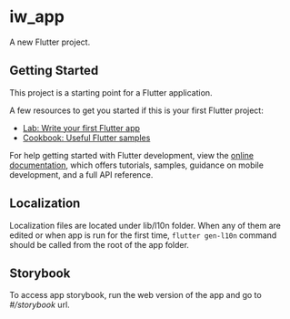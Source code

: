 # iw_app

A new Flutter project.

## Getting Started

This project is a starting point for a Flutter application.

A few resources to get you started if this is your first Flutter project:

- [Lab: Write your first Flutter app](https://docs.flutter.dev/get-started/codelab)
- [Cookbook: Useful Flutter samples](https://docs.flutter.dev/cookbook)

For help getting started with Flutter development, view the
[online documentation](https://docs.flutter.dev/), which offers tutorials,
samples, guidance on mobile development, and a full API reference.

## Localization

Localization files are located under lib/l10n folder. When any of them are edited or when app is run for the first time, `flutter gen-l10n` command should be called from the root of the app folder.

## Storybook

To access app storybook, run the web version of the app and go to *#/storybook* url.